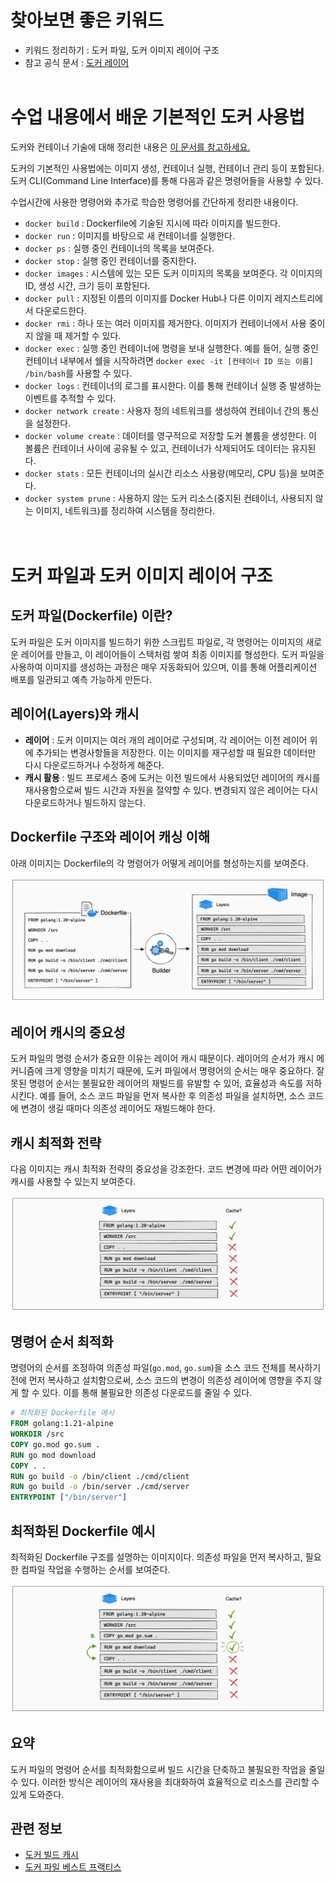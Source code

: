 # 찾아보면 좋은 키워드
* 키워드 정리하기 : 도커 파일, 도커 이미지 레이어 구조
* 참고 공식 문서 : [도커 레이어](https://docs.docker.com/build/guide/layers/)
<br><br>

# 수업 내용에서 배운 기본적인 도커 사용법

도커와 컨테이너 기술에 대해 정리한 내용은 [이 문서를 참고하세요.](/mission/Rachel-3/mission.md)

도커의 기본적인 사용법에는 이미지 생성, 컨테이너 실행, 컨테이너 관리 등이 포함된다. 도커 CLI(Command Line Interface)를 통해 다음과 같은 명령어들을 사용할 수 있다.

수업시간에 사용한 명령어와 추가로 학습한 명령어를 간단하게 정리한 내용이다.

- `docker build` : Dockerfile에 기술된 지시에 따라 이미지를 빌드한다.
- `docker run` : 이미지를 바탕으로 새 컨테이너를 실행한다.
- `docker ps` : 실행 중인 컨테이너의 목록을 보여준다.
- `docker stop` : 실행 중인 컨테이너를 중지한다.
- `docker images` : 시스템에 있는 모든 도커 이미지의 목록을 보여준다. 각 이미지의 ID, 생성 시간, 크기 등이 포함된다.
- `docker pull` : 지정된 이름의 이미지를 Docker Hub나 다른 이미지 레지스트리에서 다운로드한다.
- `docker rmi` : 하나 또는 여러 이미지를 제거한다. 이미지가 컨테이너에서 사용 중이지 않을 때 제거할 수 있다.
- `docker exec` : 실행 중인 컨테이너에 명령을 보내 실행한다. 예를 들어, 실행 중인 컨테이너 내부에서 쉘을 시작하려면 `docker exec -it [컨테이너 ID 또는 이름] /bin/bash`를 사용할 수 있다.
- `docker logs` : 컨테이너의 로그를 표시한다. 이를 통해 컨테이너 실행 중 발생하는 이벤트를 추적할 수 있다.
- `docker network create` : 사용자 정의 네트워크를 생성하여 컨테이너 간의 통신을 설정한다.
- `docker volume create` : 데이터를 영구적으로 저장할 도커 볼륨을 생성한다. 이 볼륨은 컨테이너 사이에 공유될 수 있고, 컨테이너가 삭제되어도 데이터는 유지된다.
- `docker stats` : 모든 컨테이너의 실시간 리소스 사용량(메모리, CPU 등)을 보여준다.
- `docker system prune` : 사용하지 않는 도커 리소스(중지된 컨테이너, 사용되지 않는 이미지, 네트워크)를 정리하여 시스템을 정리한다.
<br><br><br>

# 도커 파일과 도커 이미지 레이어 구조

## 도커 파일(Dockerfile) 이란?

도커 파일은 도커 이미지를 빌드하기 위한 스크립트 파일로, 각 명령어는 이미지의 새로운 레이어를 만들고, 이 레이어들이 스택처럼 쌓여 최종 이미지를 형성한다. 도커 파일을 사용하여 이미지를 생성하는 과정은 매우 자동화되어 있으며, 이를 통해 어플리케이션 배포를 일관되고 예측 가능하게 만든다.

## 레이어(Layers)와 캐시

- **레이어** : 도커 이미지는 여러 개의 레이어로 구성되며, 각 레이어는 이전 레이어 위에 추가되는 변경사항들을 저장한다. 이는 이미지를 재구성할 때 필요한 데이터만 다시 다운로드하거나 수정하게 해준다.
- **캐시 활용** : 빌드 프로세스 중에 도커는 이전 빌드에서 사용되었던 레이어의 캐시를 재사용함으로써 빌드 시간과 자원을 절약할 수 있다. 변경되지 않은 레이어는 다시 다운로드하거나 빌드하지 않는다.

## Dockerfile 구조와 레이어 캐싱 이해

아래 이미지는 Dockerfile의 각 명령어가 어떻게 레이어를 형성하는지를 보여준다.

![Dockerfile Layers](./dockerfile-layers.png)

## 레이어 캐시의 중요성

도커 파일의 명령 순서가 중요한 이유는 레이어 캐시 때문이다. 레이어의 순서가 캐시 메커니즘에 크게 영향을 미치기 때문에, 도커 파일에서 명령어의 순서는 매우 중요하다. 잘못된 명령어 순서는 불필요한 레이어의 재빌드를 유발할 수 있어, 효율성과 속도를 저하시킨다. 예를 들어, 소스 코드 파일을 먼저 복사한 후 의존성 파일을 설치하면, 소스 코드에 변경이 생길 때마다 의존성 레이어도 재빌드해야 한다.

## 캐시 최적화 전략

다음 이미지는 캐시 최적화 전략의 중요성을 강조한다. 코드 변경에 따라 어떤 레이어가 캐시를 사용할 수 있는지 보여준다.

![Dockerfile Cache Optimization](./cache-optimization.png)

## 명령어 순서 최적화

명령어의 순서를 조정하여 의존성 파일(`go.mod`, `go.sum`)을 소스 코드 전체를 복사하기 전에 먼저 복사하고 설치함으로써, 소스 코드의 변경이 의존성 레이어에 영향을 주지 않게 할 수 있다. 이를 통해 불필요한 의존성 다운로드를 줄일 수 있다.

```dockerfile
# 최적화된 Dockerfile 예시
FROM golang:1.21-alpine
WORKDIR /src
COPY go.mod go.sum .
RUN go mod download
COPY . .
RUN go build -o /bin/client ./cmd/client
RUN go build -o /bin/server ./cmd/server
ENTRYPOINT ["/bin/server"]
```

## 최적화된 Dockerfile 예시

최적화된 Dockerfile 구조를 설명하는 이미지이다. 의존성 파일을 먼저 복사하고, 필요한 컴파일 작업을 수행하는 순서를 보여준다.

![Optimized Dockerfile](./optimized-dockerfile.png)

## 요약

도커 파일의 명령어 순서를 최적화함으로써 빌드 시간을 단축하고 불필요한 작업을 줄일 수 있다. 이러한 방식은 레이어의 재사용을 최대화하여 효율적으로 리소스를 관리할 수 있게 도와준다.

## 관련 정보

- [도커 빌드 캐시](https://docs.docker.com/develop/develop-images/dockerfile_best-practices/#leverage-build-cache)
- [도커 파일 베스트 프랙티스](https://docs.docker.com/develop/develop-images/dockerfile_best-practices/)